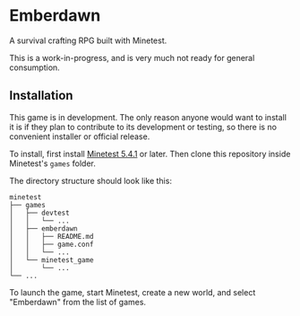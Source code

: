 # Emberdawn

A survival crafting RPG built with Minetest.

This is a work-in-progress, and is very much not ready for
general consumption.


## Installation

This game is in development. The only reason anyone would
want to install it is if they plan to contribute to its
development or testing, so there is no convenient installer
or official release.

To install, first install [Minetest 5.4.1][1] or later. Then
clone this repository inside Minetest's `games` folder.

The directory structure should look like this:

```
minetest
├── games
│   ├── devtest
│   │   └── ...
│   ├── emberdawn
│   │   ├── README.md
│   │   ├── game.conf
│   │   └── ...
│   └── minetest_game
│       └── ...
└── ...
```

To launch the game, start Minetest, create a new world, and
select "Emberdawn" from the list of games.


[1]: https://www.minetest.net/downloads/
